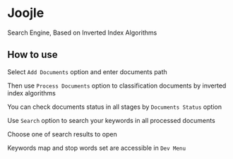 # Joojle

Search Engine, Based on Inverted Index Algorithms

## How to use

Select `Add Documents` option and enter documents path

Then use `Process Documents` option to classification documents by inverted index algorithms

You can check documents status in all stages by `Documents Status` option

Use `Search` option to search your keywords in all processed documents

Choose one of search results to open

Keywords map and stop words set are accessible in `Dev Menu`


